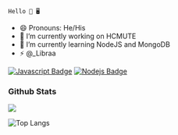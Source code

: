 ```text
Hello 🌙 🖥️
```

- 😄 Pronouns: He/His
- 🔭 I’m currently working on HCMUTE
- 🌱 I’m currently learning NodeJS and MongoDB
- ⚡ @_Libraa

[![Javascript Badge](https://img.shields.io/badge/-Javascript-F0DB4F?style=for-the-badge&labelColor=black&logo=javascript&logoColor=F0DB4F)](#) [![Nodejs Badge](https://img.shields.io/badge/-Nodejs-3C873A?style=for-the-badge&labelColor=black&logo=node.js&logoColor=3C873A)](#) 

### Github Stats

<img src="https://github-readme-stats.vercel.app/api?username=puimekster&show_icons=true&theme=radical" />

![Top Langs](https://github-readme-stats.vercel.app/api/top-langs/?username=puimekster&layout=compact)

